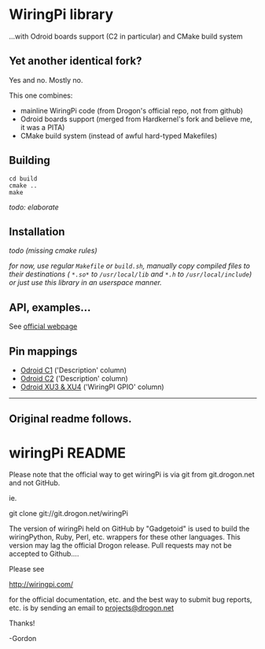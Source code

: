 # WiringPi library
...with Odroid boards support (C2 in particular) and CMake build system

## Yet another identical fork?
Yes and no. Mostly no.

This one combines:
* mainline WiringPi code (from Drogon's official repo, not from github)
* Odroid boards support (merged from Hardkernel's fork and believe me, it was a PITA)
* CMake build system (instead of awful hard-typed Makefiles)

## Building
```
cd build
cmake ..
make
```

_todo: elaborate_

## Installation
_todo (missing cmake rules)_

_for now, use regular `Makefile` or `build.sh`, manually copy compiled files to their destinations ( `*.so*` to `/usr/local/lib` and `*.h` to `/usr/local/include`) or just use this library in an userspace manner._

## API, examples...
See [official webpage](http://wiringpi.com/)

## Pin mappings
* [Odroid C1](http://odroid.com/dokuwiki/doku.php?id=en:c1_hardware#expansion_connectors) ('Description' column)
* [Odroid C2](http://odroid.com/dokuwiki/doku.php?id=en:c2_hardware#expansion_connectors) ('Description' column)
* [Odroid XU3 & XU4](http://odroid.com/dokuwiki/doku.php?id=en:xu3_hardware_gpio#gpio_map_for_wiringpi_library_con10_2_x_15) ('WiringPI GPIO' column)

---
Original readme follows.
---

wiringPi README
===============

Please note that the official way to get wiringPi is via git from
git.drogon.net and not GitHub.

ie.

  git clone git://git.drogon.net/wiringPi

The version of wiringPi held on GitHub by "Gadgetoid" is used to build the
wiringPython, Ruby, Perl, etc. wrappers for these other languages. This
version may lag the official Drogon release.  Pull requests may not be
accepted to Github....

Please see

  http://wiringpi.com/

for the official documentation, etc. and the best way to submit bug reports, etc.
is by sending an email to projects@drogon.net

Thanks!

  -Gordon
